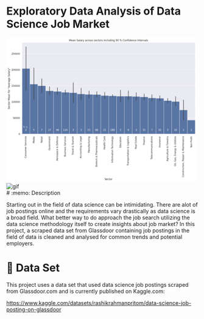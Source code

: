 # Exploratory Data Analysis of Data Science Job Market

<div class="row">
  <div class="column">
    <img src="./img/barplot.png" alt="barplot" width="500">
  </div>
  <div class="column">
    <img src="./img/map_interactive.gif" alt="gif" width="500">
  </div>
</div>
# :memo: Description

Starting out in the field of data science can be intimidating. There are alot of job postings online and the requirements vary drastically as data science is a broad field.
What better way to do approach the job search utilizing the data science methodology itself to create insights about job market?
In this project, a scraped data set from Glassdoor containing job postings in the field of data is cleaned and analysed for common trends and potential employers.

# :open_file_folder: Data Set

This project uses a data set that used data science job postings scraped from Glassdoor.com and is currently published on Kaggle.com: 

https://www.kaggle.com/datasets/rashikrahmanpritom/data-science-job-posting-on-glassdoor
